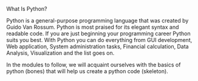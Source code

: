 What Is Python?

Python is a general-purpose programming language that was created by Guido Van Rossum. Python is most praised for its elegant syntax and readable code. If you are just beginning your programming career Python suits you best. With Python you can do everything from GUI development, Web application, System administration tasks, Financial calculation, Data Analysis, Visualization and the list goes on. 

In the modules to follow, we will acquaint ourselves with the basics of python (bones) that will help us create a python code (skeleton).
